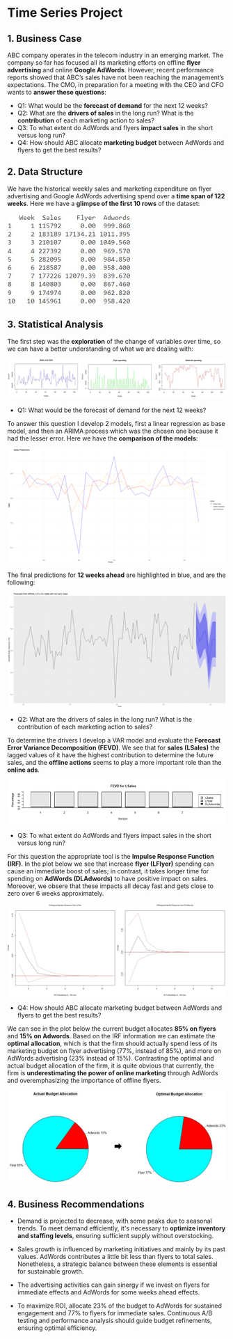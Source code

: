# Time Series Project

## 1. Business Case

ABC company operates in the telecom industry in an emerging market. The company so far has focused all its marketing efforts on offline **flyer advertising** and online **Google AdWords**. However, recent performance reports showed that ABC’s sales have not been reaching the management’s expectations. The CMO, in preparation for a meeting with the CEO and CFO wants to **answer these questions**:

- Q1: What would be the **forecast of demand** for the next 12 weeks?
- Q2: What are the **drivers of sales** in the long run? What is the **contribution** of each marketing action to sales?
- Q3: To what extent do AdWords and flyers **impact sales** in the short versus long run?
- Q4: How should ABC allocate **marketing budget** between AdWords and flyers to get the best results?

## 2. Data Structure

We have the historical weekly sales and marketing expenditure on flyer advertising and Google AdWords advertising spend over a **time span of 122 weeks**. Here we have a **glimpse of the first 10 rows** of the dataset:

![image alt](https://github.com/GeorgeWLZD/time_series_project/blob/ac35cedcf55b8042ab71b85832639cd61c4125ed/img/data.JPG)

## 3. Statistical Analysis

The first step was the **exploration** of the change of variables over time, so we can have a better understanding of what we are dealing with:

![image alt](https://github.com/GeorgeWLZD/time_series_project/blob/babef8350c5bbdc92384384b909a2d3ef352a8a7/img/exploration.JPG)

- Q1: What would be the forecast of demand for the next 12 weeks?

To answer this question I develop 2 models, first a linear regression as base model, and then an ARIMA process which was the chosen one because it had the lesser error. Here we have the **comparison of the models**:

![image alt](https://github.com/GeorgeWLZD/time_series_project/blob/5ac648eda21bce679cd2aa7ccd641517a7af416a/img/comparison.png)

The final predictions for **12 weeks ahead** are highlighted in blue, and are the following:

![image alt](https://github.com/GeorgeWLZD/time_series_project/blob/8d777768f3fe0d0a5f82808e4208ba1f93b5f4f5/img/arima.png)

- Q2: What are the drivers of sales in the long run? What is the contribution of each marketing action to sales?

To determine the drivers I develop a VAR model and evaluate the **Forecast Error Variance Decomposition (FEVD)**. We see that for **sales (LSales)** the lagged values of it have the highest contribution to determine the future sales, and the **offline actions** seems to play a more important role than the **online ads**.

![image alt](https://github.com/GeorgeWLZD/time_series_project/blob/bc75a1537d8aa19ed4de7314c27c4b6138b65bc3/img/fevd.JPG)

- Q3: To what extent do AdWords and flyers impact sales in the short versus long run?

For this question the appropriate tool is the **Impulse Response Function (IRF)**. In the plot below we see that increase **flyer (LFlyer)** spending can cause an immediate boost of sales; in contrast, it takes longer time for spending on **AdWords (DLAdwords)** to have positive impact on sales. Moreover, we obsere that these impacts all decay fast and gets close to zero over 6 weeks approximately.

![image alt](https://github.com/GeorgeWLZD/time_series_project/blob/804b43e57448e4f6ff45519d2951511c96408d58/img/irf.JPG)

- Q4: How should ABC allocate marketing budget between AdWords and flyers to get the best results?

We can see in the plot below the current budget allocates **85% on flyers** and **15% on Adwords**. Based on the IRF information we can estimate the **optimal allocation**, which is that the firm should actually spend less of its marketing budget on flyer advertising (77%, instead of 85%), and more on AdWords advertising (23% instead of 15%). Contrasting the optimal and actual budget allocation of the firm, it is quite obvious that currently, the firm is **underestimating the power of online marketing** through AdWords and overemphasizing the importance of offline flyers.

![image alt](https://github.com/GeorgeWLZD/time_series_project/blob/5f545ffc7d1e44e9930c80d1cb3d1c9bc7831cfa/img/budget.JPG)

## 4. Business Recommendations

- Demand is projected to decrease, with some peaks due to seasonal trends. To meet demand efficiently, it's necessary to **optimize inventory and staffing levels**, ensuring sufficient supply without overstocking.

- Sales growth is influenced by marketing initiatives and mainly by its past values. AdWords contributes a little bit less than flyers to total sales. Nonetheless, a strategic balance between these elements is essential for sustainable growth.

- The advertising activities can gain sinergy if we invest on flyers for immediate effects and AdWords for some weeks ahead effects.

- To maximize ROI, allocate 23% of the budget to AdWords for sustained engagement and 77% to flyers for immediate sales. Continuous A/B testing and performance analysis should guide budget refinements, ensuring optimal efficiency.


